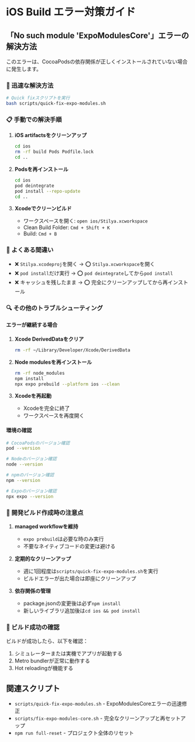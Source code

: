 # iOS Build エラー対策ガイド

## 「No such module 'ExpoModulesCore'」エラーの解決方法

このエラーは、CocoaPodsの依存関係が正しくインストールされていない場合に発生します。

### 🔧 迅速な解決方法

```bash
# Quick fixスクリプトを実行
bash scripts/quick-fix-expo-modules.sh
```

### 📋 手動での解決手順

1. **iOS artifactsをクリーンアップ**
   ```bash
   cd ios
   rm -rf build Pods Podfile.lock
   cd ..
   ```

2. **Podsを再インストール**
   ```bash
   cd ios
   pod deintegrate
   pod install --repo-update
   cd ..
   ```

3. **Xcodeでクリーンビルド**
   - ワークスペースを開く: `open ios/Stilya.xcworkspace`
   - Clean Build Folder: `Cmd + Shift + K`
   - Build: `Cmd + B`

### 🚫 よくある間違い

- ❌ `Stilya.xcodeproj`を開く → ⭕ `Stilya.xcworkspace`を開く
- ❌ `pod install`だけ実行 → ⭕ `pod deintegrate`してから`pod install`
- ❌ キャッシュを残したまま → ⭕ 完全にクリーンアップしてから再インストール

### 🔍 その他のトラブルシューティング

#### エラーが継続する場合

1. **Xcode DerivedDataをクリア**
   ```bash
   rm -rf ~/Library/Developer/Xcode/DerivedData
   ```

2. **Node modulesを再インストール**
   ```bash
   rm -rf node_modules
   npm install
   npx expo prebuild --platform ios --clean
   ```

3. **Xcodeを再起動**
   - Xcodeを完全に終了
   - ワークスペースを再度開く

#### 環境の確認

```bash
# CocoaPodsのバージョン確認
pod --version

# Nodeのバージョン確認
node --version

# npmのバージョン確認
npm --version

# Expoのバージョン確認
npx expo --version
```

### 📱 開発ビルド作成時の注意点

1. **managed workflowを維持**
   - `expo prebuild`は必要な時のみ実行
   - 不要なネイティブコードの変更は避ける

2. **定期的なクリーンアップ**
   - 週に1回程度は`scripts/quick-fix-expo-modules.sh`を実行
   - ビルドエラーが出た場合は即座にクリーンアップ

3. **依存関係の管理**
   - package.jsonの変更後は必ず`npm install`
   - 新しいライブラリ追加後は`cd ios && pod install`

### 🚀 ビルド成功の確認

ビルドが成功したら、以下を確認：

1. シミュレーターまたは実機でアプリが起動する
2. Metro bundlerが正常に動作する
3. Hot reloadingが機能する

## 関連スクリプト

- `scripts/quick-fix-expo-modules.sh` - ExpoModulesCoreエラーの迅速修正
- `scripts/fix-expo-modules-core.sh` - 完全なクリーンアップと再セットアップ
- `npm run full-reset` - プロジェクト全体のリセット
